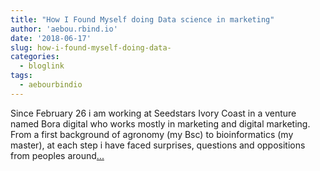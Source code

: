 ```yaml
---
title: "How I Found Myself doing Data science in marketing"
author: 'aebou.rbind.io'
date: '2018-06-17'
slug: how-i-found-myself-doing-data-
categories:
  - bloglink
tags:
  - aebourbindio
---
```


Since February 26 i am working at Seedstars Ivory Coast in a venture named Bora digital who works mostly in marketing and digital marketing. From a first background of agronomy (my Bsc) to bioinformatics (my master), at each step i have faced surprises, questions and oppositions from peoples around[... <i class="fas fa-external-link-alt"></i>](https://aebou.rbind.io/post/2018-06-17-how-i-found-myself-in-marketing/)

